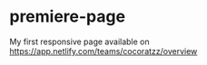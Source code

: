 # premiere-page

My first responsive page available on <https://app.netlify.com/teams/cocoratzz/overview>
